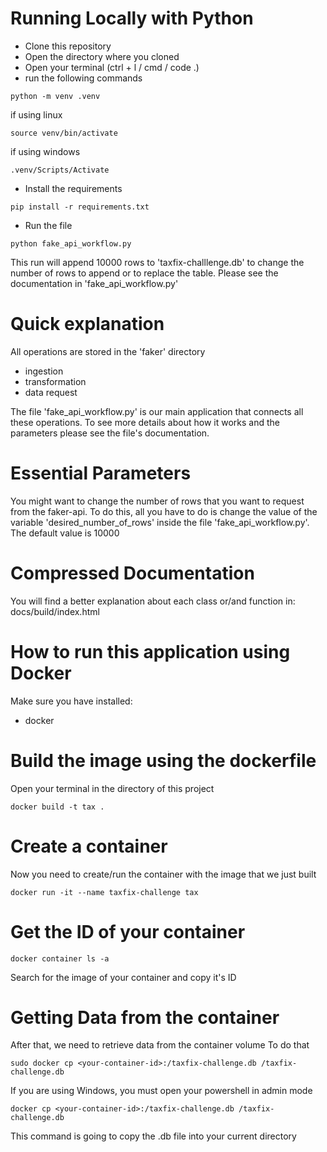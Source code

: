 # Running Locally with Python
- Clone this repository
- Open the directory where you cloned
- Open your terminal (ctrl + l / cmd / code .)
- run the following commands
```shell
python -m venv .venv
```
if using linux
```shell
source venv/bin/activate
```
if using windows
```shell
.venv/Scripts/Activate
```
- Install the requirements
```shell
pip install -r requirements.txt
```
- Run the file
```shell
python fake_api_workflow.py
```
This run will append 10000 rows to 'taxfix-challlenge.db' to change the number of rows to append or to replace the table. Please see the documentation in 'fake_api_workflow.py'
# Quick explanation
All operations are stored in the 'faker' directory
- ingestion
- transformation
- data request

The file 'fake_api_workflow.py' is our main application that connects
all these operations. To see more details about how it works and the parameters please see the file's documentation.

# Essential Parameters
You might want to change the number of rows that you want to request from the faker-api.
To do this, all you have to do is change the value of the variable 'desired_number_of_rows' inside the file 'fake_api_workflow.py'. The default value is 10000

# Compressed Documentation
You will find a better explanation about each class or/and function in: docs/build/index.html

# How to run this application using Docker
Make sure you have installed:
* docker

# Build the image using the dockerfile
Open your terminal in the directory of this project
```shell
docker build -t tax .
```

# Create a container
Now you need to create/run the container with the image
that we just built
```shell
docker run -it --name taxfix-challenge tax
```

# Get the ID of your container
```shell
docker container ls -a
```
Search for the image of your container and copy it's ID

# Getting Data from the container
After that, we need to retrieve data from the container volume
To do that
```shell
sudo docker cp <your-container-id>:/taxfix-challenge.db /taxfix-challenge.db
```
If you are using Windows, you must open your powershell in admin mode
```shell
docker cp <your-container-id>:/taxfix-challenge.db /taxfix-challenge.db
```
This command is going to copy the .db file into your current directory
